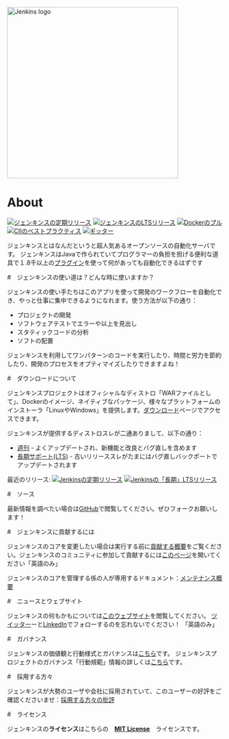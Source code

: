 <a href="https://jenkins.io">
    <img width="400" src="https://www.jenkins.io/images/jenkins-logo-title-dark.svg" alt="Jenkins logo"> 
</a>

# About

[![ジェンキンスの定期リリース](https://img.shields.io/endpoint?url=https%3A%2F%2Fwww.jenkins.io%2Fchangelog%2Fbadge.json)](https://www.jenkins.io/changelog)
[![ジェンキンスのLTSリリース](https://img.shields.io/endpoint?url=https%3A%2F%2Fwww.jenkins.io%2Fchangelog-stable%2Fbadge.json)](https://www.jenkins.io/changelog-stable)
[![Dockerのプル](https://img.shields.io/docker/pulls/jenkins/jenkins.svg)](https://hub.docker.com/r/jenkins/jenkins/)
[![CIIのベストプラクティス](https://bestpractices.coreinfrastructure.org/projects/3538/badge)](https://bestpractices.coreinfrastructure.org/projects/3538)
[![ギッター](https://img.shields.io/gitter/room/jenkinsci/jenkins)](https://app.gitter.im/#/room/#jenkinsci_jenkins:gitter.im)

ジェンキンスとはなんだというと超人気あるオープンソースの自動化サーバです。
ジェンキンスはJavaで作られていてプログラマーの負担を担げる便利な道具で１.8千以上の[プラグイン](https://plugins.jenkins.io/)を使って何があっても自動化できるはずです

#　ジェンキンスの使い道は？どんな時に使いますか？

ジェンキンスの使い手たちはこのアプリを使って開発のワークフローを自動化でき、やっと仕事に集中できるようになれます。使う方法が以下の通り：

- プロジェクトの開発
- ソフトウェアテストでエラーや以上を見出し
- スタティックコードの分析
- ソフトの配置

ジェンキンスを利用してワンパターンのコードを実行したり、時間と労力を節約したり、開発のプロセスをオプティマイズしたりできますよね！

#　ダウンロードについて

ジェンキンスプロジェクトはオフィシャルなディストロ「WARファイルとして」、Dockerのイメージ、ネイティブなパッケージ、様々なプラットフォームのインストーラ「LinuxやWindows」を提供します。[ダウンロード](https://www.jenkins.io/download)ページでアクセスできます。

ジェンキンスが提供するディストロスレが二通ありまして、以下の通り：

- [週刊](https://www.jenkins.io/download/weekly/) -
  よくアップデートされ、新機能と改良とバグ直しを含めます
- [長期サポート(LTS)](https://www.jenkins.io/download/lts/) -
  古いリリーススレがたまにはバグ直しバックポートでアップデートされます

最近のリリース:
[![Jenkinsの定期リリース](https://img.shields.io/endpoint?url=https%3A%2F%2Fwww.jenkins.io%2Fchangelog%2Fbadge.json)](https://www.jenkins.io/changelog)
[![Jenkinsの「長期」LTSリリース](https://img.shields.io/endpoint?url=https%3A%2F%2Fwww.jenkins.io%2Fchangelog-stable%2Fbadge.json)](https://www.jenkins.io/changelog-stable)

#　ソース

最新情報を調べたい場合は[GitHub](https://github.com/jenkinsci/jenkins)で閲覧してください。ぜひフォークお願いします！

#　ジェンキンスに貢献するには

ジェンキンスのコアを変更したい場合は実行する前に[貢献する概要](CONTRIBUTING.md)をご覧ください。ジェンキンスのコミュニティに参加して貢献するには[このページ](https://www.jenkins.io/participate/)を開いてください「英語のみ」

ジェンキンスのコアを管理する係の人が専用するドキュメント：[メンテナンス概要](docs/MAINTAINERS.adoc)

#　ニュースとウェブサイト

ジェンキンスの何もかもについては[このウェブサイト](https://www.jenkins.io/)を閲覧してください。
[ツイッター](https://twitter.com/jenkinsci)ーと[LinkedIn](https://www.linkedin.com/company/jenkins-project/)でフォローするのを忘れないでください！
「英語のみ」

#　ガバナンス

ジェンキンスの価値観と行動様式とガバナンスは[こちら](https://www.jenkins.io/project/governance/)です。
ジェンキンスプロジェクトのガバナンス「行動規範」情報の詳しくは[こちら](https://www.jenkins.io/project/conduct/)です。

#　採用する方々

ジェンキンスが大勢のユーザや会社に採用されていて、このユーザーの好評をご確認くださいませ：[採用する方々の批評](https://www.jenkins.io/project/adopters/)

#　ライセンス

ジェンキンスの**ライセンス**はこちらの　**[MIT License](LICENSE.txt)**　ライセンスです。
